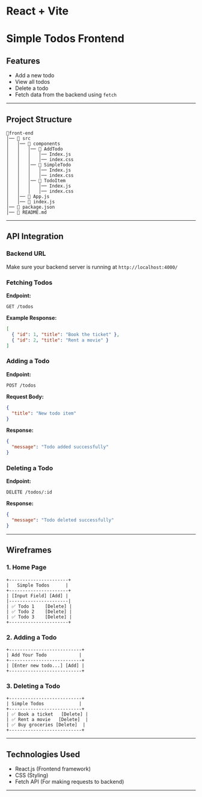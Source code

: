 # React + Vite

# Simple Todos Frontend

## Features

- Add a new todo
- View all todos
- Delete a todo
- Fetch data from the backend using `fetch`

---

## Project Structure

```
📂front-end
│── 📂 src
│   │── 📂 components
│   │   │── 📂 AddTodo
│   │   │   │── Index.js
│   │   │   │── index.css
│   │   │── 📂 SimpleTodo
│   │   │   │── Index.js
│   │   │   │── index.css
│   │   │── 📂 TodoItem
│   │   │   │── Index.js
│   │   │   │── index.css
│   │── 📜 App.js
│   │── 📜 index.js
│── 📜 package.json
│── 📜 README.md
```

---

## API Integration

### Backend URL

Make sure your backend server is running at `http://localhost:4000/`

### Fetching Todos

**Endpoint:**

```http
GET /todos
```

**Example Response:**

```json
[
  { "id": 1, "title": "Book the ticket" },
  { "id": 2, "title": "Rent a movie" }
]
```

### Adding a Todo

**Endpoint:**

```http
POST /todos
```

**Request Body:**

```json
{
  "title": "New todo item"
}
```

**Response:**

```json
{
  "message": "Todo added successfully"
}
```

### Deleting a Todo

**Endpoint:**

```http
DELETE /todos/:id
```

**Response:**

```json
{
  "message": "Todo deleted successfully"
}
```

---

## Wireframes

### 1. Home Page

```
+----------------------+
|   Simple Todos      |
+----------------------+
| [Input Field] [Add] |
|----------------------|
| ✅ Todo 1    [Delete] |
| ✅ Todo 2    [Delete] |
| ✅ Todo 3    [Delete] |
+----------------------+
```

### 2. Adding a Todo

```
+---------------------------+
| Add Your Todo            |
+---------------------------+
| [Enter new todo...] [Add] |
+---------------------------+
```

### 3. Deleting a Todo

```
+---------------------------+
| Simple Todos             |
+---------------------------+
| ✅ Book a ticket   [Delete] |
| ✅ Rent a movie   [Delete]  |
| ✅ Buy groceries [Delete]  |
+---------------------------+
```

---

## Technologies Used

- React.js (Frontend framework)
- CSS (Styling)
- Fetch API (For making requests to backend)

---
